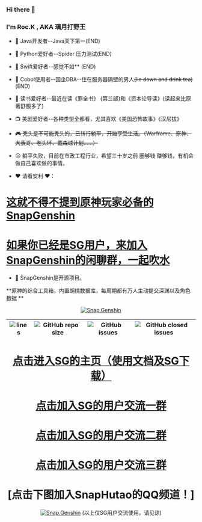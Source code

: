 ### Hi there 👋

<!--
 ROC.鲲鹏
-->

### I'm Roc.K , AKA 璃月打野王
- 📲 Java开发者--Java天下第一(END) 
- 🗽 Python爱好者--Spider 压力测试(END) 
- 🚵 Swift爱好者--感觉不如** (END) 
- 🍻 Cobol使用者--国企DBA--住在服务器隔壁的男人~~(lie down and drink tea)~~ (END)
- 📒 读书爱好者--最近在读《罪全书》 {第三部}和《资本论导读》{读起来比原著舒服多了}
- 📺 美剧爱好者--各种类型全都看，尤其喜欢《美国恐怖故事》《汉尼拔》
 
- ~~🎮 秃头是不可能秃头的，已转行躺平，开始享受生活。（Warframe、原神、大表哥、老头环、戴森球计划......）~~
- 😑 躺平失败，目前在市政工程行业，希望三十岁之前 ~~圈够钱~~ 赚够钱，有机会做自己喜欢做的事情。


- ❤️ 请看安利 ❤️：

# [这就不得不提到原神玩家必备的SnapGenshin](https://www.snapgenshin.com/home/)

# [如果你已经是SG用户，来加入SnapGenshin的闲聊群，一起吹水](https://jq.qq.com/?_wv=1027&k=q0oZ822F)

- 🎠 SnapGenshin是开源项目。 

**原神的综合工具箱，内置胡桃数据库，每周期都有万人主动提交深渊以及角色数据 **


<div align="center"> 


[![Snap.Genshin](https://repository-images.githubusercontent.com/331187187/0a2420e5-881a-4709-9f99-fdd42f13e1fc)](https://github.com/DGP-Studio/Snap.Genshin/releases)

|![lines](https://img.shields.io/tokei/lines/github/DGP-Studio/Snap.Genshin?style=flat-square)|![GitHub repo size](https://img.shields.io/github/repo-size/DGP-Studio/Snap.Genshin?style=flat-square)|![GitHub issues](https://img.shields.io/github/issues/DGP-Studio/Snap.Genshin?style=flat-square)|![GitHub closed issues](https://img.shields.io/github/issues-closed/DGP-Studio/Snap.Genshin?style=flat-square)|
|-|-|-|-|

# [点击进入SG的主页（使用文档及SG下载）](https://www.snapgenshin.com/home/)
 
 
 
 # [点击加入SG的用户交流一群](https://jq.qq.com/?_wv=1027&k=q0oZ822F)
 # [点击加入SG的用户交流二群](https://jq.qq.com/?_wv=1027&k=tCbW8eV6)
 # [点击加入SG的用户交流三群](https://jq.qq.com/?_wv=1027&k=EXdxHn6A)
 # [点击下图加入SnapHutao的QQ频道！]
 [![Snap.Genshin](https://www.snapgenshin.com/logo/Home.png)](https://go.hut.ao/pd)
  (以上仅SG用户交流使用，请见谅)

</div>




 
